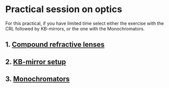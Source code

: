 # Practical session on optics

For this practical, if you have limited time select either the exercise with the CRL followed by KB-mirrors, or the one with the Monochromators.

## 1. [Compound refractive lenses](1_CRLs/)
   
## 2. [KB-mirror setup](2_KB_mirrors/)

## 3. [Monochromators](3_Monochromators/)

